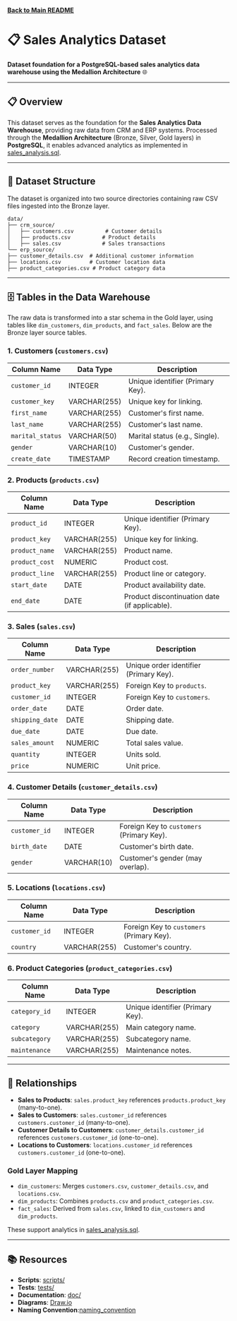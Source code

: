 **[Back to Main README](../README.md)**

# 📋 Sales Analytics Dataset

**Dataset foundation for a PostgreSQL-based sales analytics data warehouse using the Medallion Architecture** 🌐

---

## 📋 Overview

This dataset serves as the foundation for the **Sales Analytics Data Warehouse**, providing raw data from CRM and ERP systems. Processed through the **Medallion Architecture** (Bronze, Silver, Gold layers) in **PostgreSQL**, it enables advanced analytics as implemented in [sales_analysis.sql](../analytics_report/sales_analysis.sql).

---

## 📂 Dataset Structure

The dataset is organized into two source directories containing raw CSV files ingested into the Bronze layer.

```
data/
├── crm_source/
│   ├── customers.csv          # Customer details
│   ├── products.csv          # Product details
│   ├── sales.csv             # Sales transactions
└── erp_source/
├── customer_details.csv  # Additional customer information
├── locations.csv         # Customer location data
├── product_categories.csv # Product category data
```

---

## 🗄️ Tables in the Data Warehouse

The raw data is transformed into a star schema in the Gold layer, using tables like `dim_customers`, `dim_products`, and `fact_sales`. Below are the Bronze layer source tables.

### 1. Customers (`customers.csv`)
| Column Name        | Data Type     | Description                                      |
|--------------------|---------------|--------------------------------------------------|
| `customer_id`      | INTEGER       | Unique identifier (Primary Key).                 |
| `customer_key`     | VARCHAR(255)  | Unique key for linking.                          |
| `first_name`       | VARCHAR(255)  | Customer's first name.                           |
| `last_name`        | VARCHAR(255)  | Customer's last name.                            |
| `marital_status`   | VARCHAR(50)   | Marital status (e.g., Single).                   |
| `gender`           | VARCHAR(10)   | Customer's gender.                               |
| `create_date`      | TIMESTAMP     | Record creation timestamp.                       |

### 2. Products (`products.csv`)
| Column Name   | Data Type     | Description                                      |
|---------------|---------------|--------------------------------------------------|
| `product_id`  | INTEGER       | Unique identifier (Primary Key).                 |
| `product_key` | VARCHAR(255)  | Unique key for linking.                          |
| `product_name`| VARCHAR(255)  | Product name.                                    |
| `product_cost`| NUMERIC       | Product cost.                                    |
| `product_line`| VARCHAR(255)  | Product line or category.                        |
| `start_date`  | DATE          | Product availability date.                       |
| `end_date`    | DATE          | Product discontinuation date (if applicable).    |

### 3. Sales (`sales.csv`)
| Column Name     | Data Type     | Description                                      |
|-----------------|---------------|--------------------------------------------------|
| `order_number`  | VARCHAR(255)  | Unique order identifier (Primary Key).           |
| `product_key`   | VARCHAR(255)  | Foreign Key to `products`.                       |
| `customer_id`   | INTEGER       | Foreign Key to `customers`.                      |
| `order_date`    | DATE          | Order date.                                      |
| `shipping_date` | DATE          | Shipping date.                                   |
| `due_date`      | DATE          | Due date.                                        |
| `sales_amount`  | NUMERIC       | Total sales value.                               |
| `quantity`      | INTEGER       | Units sold.                                      |
| `price`         | NUMERIC       | Unit price.                                      |

### 4. Customer Details (`customer_details.csv`)
| Column Name   | Data Type     | Description                                      |
|---------------|---------------|--------------------------------------------------|
| `customer_id` | INTEGER       | Foreign Key to `customers` (Primary Key).        |
| `birth_date`  | DATE          | Customer's birth date.                           |
| `gender`      | VARCHAR(10)   | Customer's gender (may overlap).                 |

### 5. Locations (`locations.csv`)
| Column Name   | Data Type     | Description                                      |
|---------------|---------------|--------------------------------------------------|
| `customer_id` | INTEGER       | Foreign Key to `customers` (Primary Key).        |
| `country`     | VARCHAR(255)  | Customer's country.                              |

### 6. Product Categories (`product_categories.csv`)
| Column Name   | Data Type     | Description                                      |
|---------------|---------------|--------------------------------------------------|
| `category_id` | INTEGER       | Unique identifier (Primary Key).                 |
| `category`    | VARCHAR(255)  | Main category name.                              |
| `subcategory` | VARCHAR(255)  | Subcategory name.                                |
| `maintenance` | VARCHAR(255)  | Maintenance notes.                               |

---

## 🔗 Relationships
- **Sales to Products**: `sales.product_key` references `products.product_key` (many-to-one).
- **Sales to Customers**: `sales.customer_id` references `customers.customer_id` (many-to-one).
- **Customer Details to Customers**: `customer_details.customer_id` references `customers.customer_id` (one-to-one).
- **Locations to Customers**: `locations.customer_id` references `customers.customer_id` (one-to-one).

### Gold Layer Mapping
- `dim_customers`: Merges `customers.csv`, `customer_details.csv`, and `locations.csv`.
- `dim_products`: Combines `products.csv` and `product_categories.csv`.
- `fact_sales`: Derived from `sales.csv`, linked to `dim_customers` and `dim_products`.

These support analytics in [sales_analysis.sql](../analytics_report/sales_analysis.sql).

---

## 📚 Resources

- **Scripts**: [scripts/](../scripts/)
- **Tests**: [tests/](../tests/)
- **Documentation**: [doc/](../doc/)
- **Diagrams**: [Draw.io](https://www.drawio.com/)
- **Naming Convention**:[naming_convention](../doc/naming_conventions.md)
